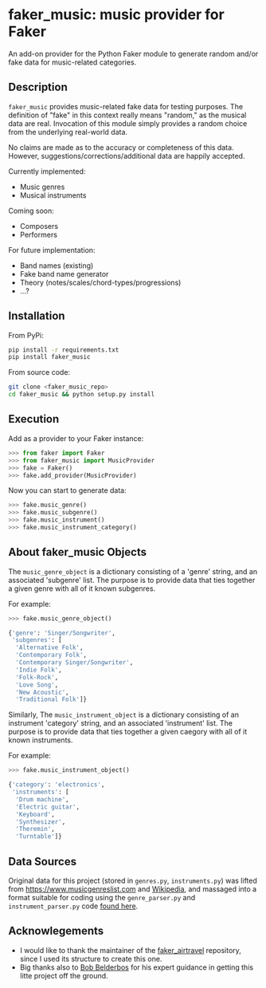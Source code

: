 # faker_music: music provider for Faker

An add-on provider for the Python Faker module to generate random and/or fake data for music-related categories.

## Description

`faker_music` provides music-related fake data for testing purposes.  The definition of "fake" in this context really means "random," as the musical data are real. Invocation of this module simply provides a random choice from the underlying real-world data.

No claims are made as to the accuracy or completeness of this data. However, suggestions/corrections/additional data are happily accepted.

Currently implemented:
- Music genres
- Musical instruments

Coming soon:
- Composers
- Performers

For future implementation:
- Band names (existing)
- Fake band name generator
- Theory (notes/scales/chord-types/progressions)
- ...?

## Installation

From PyPi:

``` bash
pip install -r requirements.txt
pip install faker_music
```

From source code:

``` bash
git clone <faker_music_repo>
cd faker_music && python setup.py install
```

## Execution

Add as a provider to your Faker instance:
``` python
>>> from faker import Faker
>>> from faker_music import MusicProvider
>>> fake = Faker()
>>> fake.add_provider(MusicProvider)
```

Now you can start to generate data:
```python
>>> fake.music_genre()
>>> fake.music_subgenre()
>>> fake.music_instrument()
>>> fake.music_instrument_category()
```

## About faker_music Objects

The `music_genre_object` is a dictionary consisting of a 'genre' string, and an associated 'subgenre' list. The purpose is to provide data that ties together a given genre with all of it known subgenres.

For example:

``` python
>>> fake.music_genre_object()

{'genre': 'Singer/Songwriter',
 'subgenres': [
  'Alternative Folk',
  'Contemporary Folk',
  'Contemporary Singer/Songwriter',
  'Indie Folk',
  'Folk-Rock',
  'Love Song',
  'New Acoustic',
  'Traditional Folk']}
```

Similarly, The `music_instrument_object` is a dictionary consisting of an instrument 'category' string, and an associated 'instrument' list. The purpose is to provide data that ties together a given caegory with all of it known instruments.

For example:

``` python
>>> fake.music_instrument_object()

{'category': 'electronics',
 'instruments': [
  'Drum machine',
  'Electric guitar',
  'Keyboard',
  'Synthesizer',
  'Theremin',
  'Turntable']}
```

## Data Sources

Original data for this project (stored in `genres.py`, `instruments.py`) was lifted from https://www.musicgenreslist.com and [Wikipedia](https://simple.wikipedia.org/wiki/List_of_musical_instruments), and massaged into a format suitable for coding using the `genre_parser.py` and `instrument_parser.py` code [found here](https://gist.github.com/jeffwright13/ded48a18ba6db7feb47eea5892665d86).

## Acknowlegements

- I would like to thank the maintainer of the [faker_airtravel](https://github.com/dkotschessa/faker_airtravel/) repository, since I used its structure to create this one.
- Big thanks also to [Bob Belderbos](https://github.com/bbelderbos) for his expert guidance in getting this litte project off the ground.
